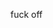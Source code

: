 fuck off

<!---
ImTheZapper/ImTheZapper is a ✨ special ✨ repository because its `README.md` (this file) appears on your GitHub profile.
You can click the Preview link to take a look at your changes.
--->
